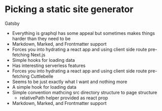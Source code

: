# Picking a static site generator

Gatsby
  - Everything is graphql has some appeal but sometimes makes things harder than they need to be
  - Markdown, Marked, and Frontmatter support
  - Forces you into hydrating a react app and using client side route pre-fetching
Next.js
  - Simple hooks for loading data
  - Has interesting serverless features
  - Forces you into hydrating a react app and using client side route pre-fetching
Cuttlebelle
  - Seems to be just exactly what I want and nothing more
  - A simple hook for loading data
  - Simple convention mathcing src directory structure to page structure
    - relativePath helper provided as react prop
  - Markdown, Marked, and Frontmatter support
